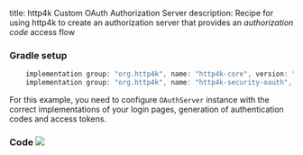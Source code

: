 title: http4k Custom OAuth Authorization Server
description: Recipe for using http4k to create an authorization server that provides an *authorization code* access flow

### Gradle setup

```groovy
    implementation group: "org.http4k", name: "http4k-core", version: "3.155.1"
    implementation group: "org.http4k", name: "http4k-security-oauth", version: "3.155.1"
```

For this example, you need to configure `OAuthServer` instance with the correct implementations of your login pages, generation of authentication codes and access tokens.

### Code [<img class="octocat" src="/img/octocat-32.png"/>](https://github.com/http4k/http4k/blob/master/src/docs/cookbook/basic_oauth_authorization_server/example.kt)
<script src="https://gist-it.appspot.com/https://github.com/http4k/http4k/blob/master/src/docs/cookbook/basic_oauth_authorization_server/example.kt"></script>

